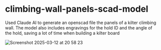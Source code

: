 # climbing-wall-panels-scad-model

Used Claude AI to generate an openscad file the panels of a kilter climbing wall.
The model also includes engravings for the hold ID and the angle of the hold, saving a lot of time when
building a kilter board


![Screenshot 2025-03-12 at 20 58 23](https://github.com/user-attachments/assets/13456715-502b-4626-a347-5ce56920a919)
